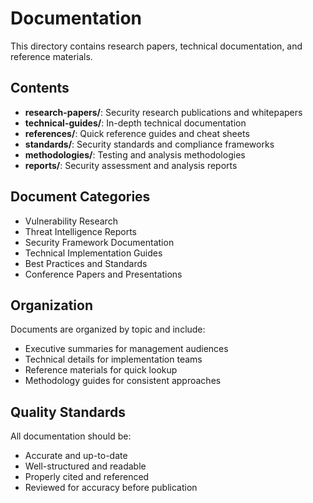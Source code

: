 # Documentation

This directory contains research papers, technical documentation, and reference materials.

## Contents

- **research-papers/**: Security research publications and whitepapers
- **technical-guides/**: In-depth technical documentation
- **references/**: Quick reference guides and cheat sheets
- **standards/**: Security standards and compliance frameworks
- **methodologies/**: Testing and analysis methodologies
- **reports/**: Security assessment and analysis reports

## Document Categories

- Vulnerability Research
- Threat Intelligence Reports
- Security Framework Documentation
- Technical Implementation Guides
- Best Practices and Standards
- Conference Papers and Presentations

## Organization

Documents are organized by topic and include:
- Executive summaries for management audiences
- Technical details for implementation teams  
- Reference materials for quick lookup
- Methodology guides for consistent approaches

## Quality Standards

All documentation should be:
- Accurate and up-to-date
- Well-structured and readable
- Properly cited and referenced
- Reviewed for accuracy before publication